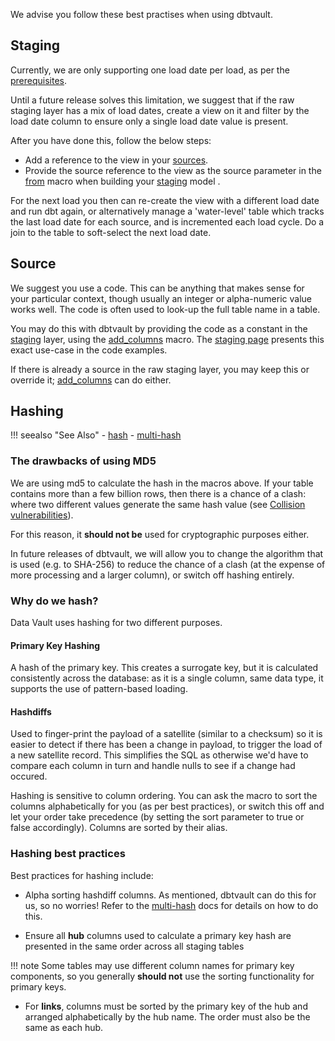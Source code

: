 We advise you follow these best practises when using dbtvault.

## Staging

Currently, we are only supporting one load date per load, as per the [prerequisites](walkthrough.md#prerequisites).

Until a future release solves this limitation, we suggest that if the raw staging layer has a mix of load dates, 
create a view on it and filter by the load date column to ensure only a single load date value is present.

After you have done this, follow the below steps: 

- Add a reference to the view in your [sources](walkthrough.md#setting-up-sources).
- Provide the source reference to the view as the source parameter in the [from](macros.md#from) 
macro when building your [staging](staging.md) model .

For the next load you then can re-create the view with a different load date and run dbt again, or alternatively 
manage a 'water-level' table which tracks the last load date for each source, and is incremented each load cycle.
Do a join to the table to soft-select the next load date.

## Source

We suggest you use a code. This can be anything that makes sense for your particular context, though usually an
integer or alpha-numeric value works well. The code is often used to look-up the full table name in a table.

You may do this with dbtvault by providing the code as a constant in the [staging](staging.md) layer,
using the [add_columns](macros.md#add_columns) macro. The [staging page](staging.md) presents this exact
use-case in the code examples.

If there is already a source in the raw staging layer, you may keep this or override it; 
[add_columns](macros.md#add_columns) can do either.

## Hashing

!!! seealso "See Also"
    - [hash](#hash)
    - [multi-hash](macros.md#multi_hash)
    
### The drawbacks of using MD5

We are using md5 to calculate the hash in the macros above. If your table contains more than a few billion rows, 
then there is a chance of a clash: where two different values generate the same hash value 
(see [Collision vulnerabilities](https://en.wikipedia.org/wiki/MD5#Collision_vulnerabilities)). 

For this reason, it **should not be** used for cryptographic purposes either.

In future releases of dbtvault, we will allow you to change the algorithm that is used (e.g. to SHA-256) to reduce the 
chance of a clash (at the expense of more processing and a larger column), or switch off hashing entirely. 

### Why do we hash?

Data Vault uses hashing for two different purposes.

#### Primary Key Hashing

A hash of the primary key. This creates a surrogate key, but it is calculated consistently across the database:
as it is a single column, same data type, it supports the use of pattern-based loading.

#### Hashdiffs

Used to finger-print the payload of a satellite (similar to a checksum) so it is easier to detect if there has been a 
change in payload, to trigger the load of a new satellite record. This simplifies the SQL as otherwise we'd have to 
compare each column in turn and handle nulls to see if a change had occured. 

Hashing is sensitive to column ordering. You can ask the macro to sort the columns alphabetically for you 
(as per best practices), or switch this off and let your order take precedence (by setting the sort parameter 
to true or false accordingly). Columns are sorted by their alias.

### Hashing best practices

Best practices for hashing include:

- Alpha sorting hashdiff columns. As mentioned, dbtvault can do this for us, so no worries! 
Refer to the [multi-hash](macros.md#multi_hash) docs for details on how to do this.

- Ensure all **hub** columns used to calculate a primary key hash are presented in the same order across all
staging tables 

!!! note
    Some tables may use different column names for primary key components, so you generally **should not** use 
    the sorting functionality for primary keys.

- For **links**, columns must be sorted by the primary key of the hub and arranged alphabetically by the hub name. 
The order must also be the same as each hub. 